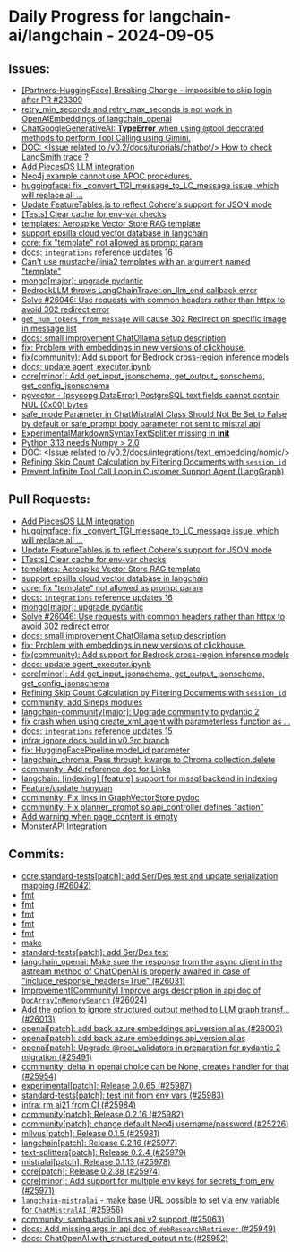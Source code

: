 # Daily Progress for langchain-ai/langchain - 2024-09-05

## Issues:
- [[Partners-HuggingFace] Breaking Change - impossible to skip login after PR #23309](26085)
- [retry_min_seconds and retry_max_seconds is not work in OpenAIEmbeddings of langchain_openai](26084)
- [ChatGoogleGenerativeAI:  **TypeError** when using @tool decorated methods to perform Tool Calling using Gimini.](26083)
- [DOC: <Issue related to /v0.2/docs/tutorials/chatbot/> How to check LangSmith trace ?](26081)
- [Add PiecesOS LLM integration](26080)
- [Neo4j example cannot use APOC procedures.](26077)
- [huggingface: fix _convert_TGI_message_to_LC_message issue, which will replace all …](26075)
- [Update FeatureTables.js to reflect Cohere's support for JSON mode](26074)
- [[Tests] Clear cache for env-var checks](26073)
- [templates: Aerospike Vector Store RAG template](26066)
- [support epsilla cloud vector database in langchain](26065)
- [core: fix "template" not allowed as prompt param](26060)
- [docs: `integrations` reference updates 16](26059)
- [Can't use mustache/jinja2 templates with an argument named "template"](26058)
- [mongo[major]: upgrade pydantic](26053)
- [BedrockLLM throws LangChainTraver.on_llm_end callback error](26049)
- [Solve #26046: Use requests with common headers rather than httpx to avoid 302 redirect error](26047)
- [`get_num_tokens_from_message` will cause 302 Redirect on specific image in message list](26046)
- [docs: small improvement ChatOllama setup description](26043)
- [fix: Problem with embeddings in new versions of clickhouse.](26041)
- [fix(community): Add support for Bedrock cross-region inference models](26038)
- [docs: update agent_executor.ipynb](26035)
- [core[minor]: Add get_input_jsonschema, get_output_jsonschema, get_config_jsonschema](26034)
- [pgvector - (psycopg.DataError) PostgreSQL text fields cannot contain NUL (0x00) bytes](26033)
- [safe_mode Parameter in ChatMistralAI Class Should Not Be Set to False by default or safe_prompt body parameter not sent to mistral api](26029)
- [ExperimentalMarkdownSyntaxTextSplitter missing in __init__](26028)
- [Python 3.13 needs Numpy > 2.0](26026)
- [DOC: <Issue related to /v0.2/docs/integrations/text_embedding/nomic/>](26022)
- [Refining Skip Count Calculation by Filtering Documents with `session_id`](26020)
- [Prevent Infinite Tool Call Loop in Customer Support Agent (LangGraph)](26019)

## Pull Requests:
- [Add PiecesOS LLM integration](26080)
- [huggingface: fix _convert_TGI_message_to_LC_message issue, which will replace all …](26075)
- [Update FeatureTables.js to reflect Cohere's support for JSON mode](26074)
- [[Tests] Clear cache for env-var checks](26073)
- [templates: Aerospike Vector Store RAG template](26066)
- [support epsilla cloud vector database in langchain](26065)
- [core: fix "template" not allowed as prompt param](26060)
- [docs: `integrations` reference updates 16](26059)
- [mongo[major]: upgrade pydantic](26053)
- [Solve #26046: Use requests with common headers rather than httpx to avoid 302 redirect error](26047)
- [docs: small improvement ChatOllama setup description](26043)
- [fix: Problem with embeddings in new versions of clickhouse.](26041)
- [fix(community): Add support for Bedrock cross-region inference models](26038)
- [docs: update agent_executor.ipynb](26035)
- [core[minor]: Add get_input_jsonschema, get_output_jsonschema, get_config_jsonschema](26034)
- [Refining Skip Count Calculation by Filtering Documents with `session_id`](26020)
- [community: add Sineps modules](26016)
- [langchain-community[major]: Upgrade community to pydantic 2](26011)
- [fix crash when using create_xml_agent with parameterless function as …](26002)
- [docs: `integrations` reference updates 15](25994)
- [infra: ignore docs build in v0.3rc branch](25990)
- [fix: HuggingFacePipeline model_id parameter](25973)
- [langchain_chroma: Pass through kwargs to Chroma collection.delete](25970)
- [community: Add reference doc for Links](25969)
- [langchain: [indexing] [feature] support for mssql backend in indexing](25966)
- [Feature/update hunyuan](25960)
- [community: Fix links in GraphVectorStore pydoc](25959)
- [community: Fix planner_prompt so api_controller defines "action"](25957)
- [Add warning when page_content is empty](25955)
- [MonsterAPI Integration](25948)

## Commits:
- [core,standard-tests[patch]: add Ser/Des test and update serialization mapping (#26042)](https://github.com/langchain-ai/langchain/commit/de97d5064437c98f34dae0b0afa3b61162790726)
- [fmt](https://github.com/langchain-ai/langchain/commit/1241a004cbcddd7794f1a6ba064e8a0ca06e1065)
- [fmt](https://github.com/langchain-ai/langchain/commit/4ba14ae9e5545c3905aded58c0435f10b77f6b02)
- [fmt](https://github.com/langchain-ai/langchain/commit/dba308447d0e18578fbcbf3adfbbeb5d8789c7fe)
- [fmt](https://github.com/langchain-ai/langchain/commit/fdf6fbde186b231a9fc0e5bfde163db882864316)
- [fmt](https://github.com/langchain-ai/langchain/commit/576574c82c21ce3019c05f627b6bf08333d255b2)
- [make](https://github.com/langchain-ai/langchain/commit/7bf54636ff75a8c1bc9899abc084927b36745126)
- [standard-tests[patch]: add Ser/Des test](https://github.com/langchain-ai/langchain/commit/3ec93c2817a03eeb178602d05f84bb41bd49bff5)
- [langchain_openai: Make sure the response from the async client in the astream method of ChatOpenAI is properly awaited in case of "include_response_headers=True" (#26031)](https://github.com/langchain-ai/langchain/commit/af11fbfbf6ae3fae9a2fd0cf6e51b4e8f38c4886)
- [Improvement[Community] Improve args description in api doc of `DocArrayInMemorySearch` (#26024)](https://github.com/langchain-ai/langchain/commit/c8122372177305c964866691a8254cb99c3809d2)
- [Add the option to ignore structured output method to LLM graph transf… (#26013)](https://github.com/langchain-ai/langchain/commit/c649b449d71efdde03a6d9b74e04029d62858c9f)
- [openai[patch]: add back azure embeddings api_version alias (#26003)](https://github.com/langchain-ai/langchain/commit/34fc00aff17d1913a1cfe4b205e732982f98f7b8)
- [openai[patch]: add back azure embeddings api_version alias](https://github.com/langchain-ai/langchain/commit/4b99426a4f8d738c59ce782ecf9eb3fac8fc3c0b)
- [openai[patch]: Upgrade @root_validators in preparation for pydantic 2 migration (#25491)](https://github.com/langchain-ai/langchain/commit/bc3b851f08ee58bba2a6ff2600a26d1e9c964f42)
- [community: delta in openai choice can be None, creates handler for that (#25954)](https://github.com/langchain-ai/langchain/commit/0207dc1431c29379b724f51c09fa49e6b0333639)
- [experimental[patch]: Release 0.0.65 (#25987)](https://github.com/langchain-ai/langchain/commit/9eb9ff52c0e0b601af5b33dc39a48b74fe7af8c3)
- [standard-tests[patch]: test init from env vars (#25983)](https://github.com/langchain-ai/langchain/commit/bc3b02651c4b77e18be30a2e7cfb9252903c15c7)
- [infra: rm ai21 from CI (#25984)](https://github.com/langchain-ai/langchain/commit/ac922105ad8a2cefd0019d54b79c4e862b2ed964)
- [community[patch]: Release 0.2.16 (#25982)](https://github.com/langchain-ai/langchain/commit/0af447c90b98092238c8c8735f19f34e681e36be)
- [community[patch]: change default Neo4j username/password (#25226)](https://github.com/langchain-ai/langchain/commit/f49da71e87f714003f144f3bc7e5beb66339d9a9)
- [milvus[patch]: Release 0.1.5 (#25981)](https://github.com/langchain-ai/langchain/commit/035d8cf51b1a7ddb3298c110361f0e142ad81c4e)
- [langchain[patch]: Release 0.2.16 (#25977)](https://github.com/langchain-ai/langchain/commit/1dfc8c01affc98446592060e62894ee36a3b9446)
- [text-splitters[patch]: Release 0.2.4 (#25979)](https://github.com/langchain-ai/langchain/commit/fb642e1e27655697ba75d362c4ab628b82e3f5a1)
- [mistralai[patch]: Release 0.1.13 (#25978)](https://github.com/langchain-ai/langchain/commit/74579496198e7715cac616bb987ae94ac6d49e5a)
- [core[patch]: Release 0.2.38 (#25974)](https://github.com/langchain-ai/langchain/commit/0c69c9fb3f1870a0dc8eb17fa0ed600dec1e22e2)
- [core[minor]: Add support for multiple env keys for secrets_from_env (#25971)](https://github.com/langchain-ai/langchain/commit/fa8402ea09856c974d4cfdea8d25ee105cb95ba6)
- [`langchain-mistralai` - make base URL possible to set via env variable for `ChatMistralAI` (#25956)](https://github.com/langchain-ai/langchain/commit/fdeaff4149ed2e4bf034ac18bfff49f613a05e6e)
- [community: sambastudio llms api v2 support (#25063)](https://github.com/langchain-ai/langchain/commit/c7154a40457b16b11fdf6c0b2f7f8c3323b62d34)
- [docs: Add missing args in api doc of `WebResearchRetriever` (#25949)](https://github.com/langchain-ai/langchain/commit/8d784db107fc3d7728c9966087d0fe5d120c6291)
- [docs: ChatOpenAI.with_structured_output nits (#25952)](https://github.com/langchain-ai/langchain/commit/da113f63630f4c37ba9271e8580da5b77cbecc83)
